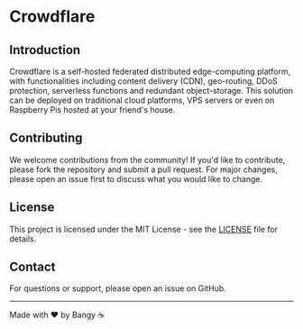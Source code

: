 # Crowdflare

## Introduction

Crowdflare is a self-hosted federated distributed edge-computing platform, with functionalities including content delivery (CDN), geo-routing, DDoS protection, serverless functions and redundant object-storage. This solution can be deployed on traditional cloud platforms, VPS servers or even on Raspberry Pis hosted at your friend's house.

## Contributing

We welcome contributions from the community! If you'd like to contribute, please fork the repository and submit a pull request. For major changes, please open an issue first to discuss what you would like to change.

## License

This project is licensed under the MIT License - see the [LICENSE](LICENSE) file for details.

## Contact

For questions or support, please open an issue on GitHub.

---

Made with ❤️ by Bangy ☕
